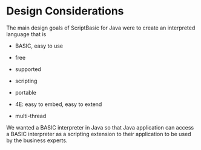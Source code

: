 # Design Considerations
 
 The main design goals of ScriptBasic for Java were to create an interpreted language that is
 
 * BASIC, easy to use

 * free
 
 * supported
 
 * scripting
 
 * portable

 * 4E: easy to embed, easy to extend
 
 * multi-thread

We wanted a BASIC interpreter in Java so that
Java application can access a BASIC interpreter as a scripting extension
to their application to be used by the business experts.
 